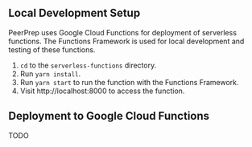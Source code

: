 ## Local Development Setup
PeerPrep uses Google Cloud Functions for deployment of serverless functions. The Functions Framework is used for local development and testing of these functions.
1. `cd` to the `serverless-functions` directory.
1. Run `yarn install`.
1. Run `yarn start` to run the function with the Functions Framework.
1. Visit http://localhost:8000 to access the function.

## Deployment to Google Cloud Functions
TODO
